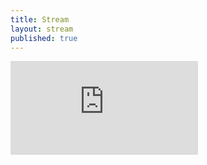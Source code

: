 ```yaml
---
title: Stream
layout: stream
published: true
---
```


<div class="iframe-container">
    <iframe src="https://streaming.media.ccc.de/pfdw21/embed/pfdw21/dash/native" allowfullscreen="allowfullscreen" seamless="seamless" scrolling="no" frameborder="none"></iframe>
</div>
